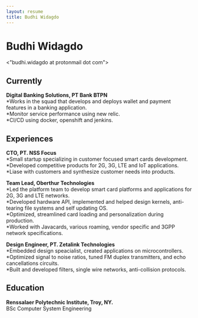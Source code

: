 ```yaml
---
layout: resume
title: Budhi Widagdo
---
```

# Budhi Widagdo

<div id="email">
<"budhi.widagdo at protonmail dot com">
</div>


## Currently

**Digital Banking Solutions, PT Bank BTPN**  
*Works in the squad that develops and deploys wallet and payment features in a banking application.  
*Monitor service performance using new relic.  
*CI/CD using docker, openshift and jenkins.  

## Experiences

**CTO, PT. NSS Focus**  
*Small startup specializing in customer focused smart cards development.  
*Developed competitive products for 2G, 3G, LTE and IoT applications.  
*Liase with customers and synthesize customer needs into products.  

**Team Lead, Oberthur Technologies**  
*Led the platform team to develop smart card platforms and applications for 2G, 3G and LTE networks.  
*Developed hardware API, implemented and helped design kernels, anti-tearing file systems and self updating OS.  
*Optimized, streamlined card loading and personalization during production.  
*Worked with Javacards, various roaming, vendor specific and 3GPP network specifications.  

**Design Engineer, PT. Zetalink Technologies**  
*Embedded design speacialist, created applications on microcontrollers.  
*Optimized signal to noise ratios, tuned FM duplex transmitters, and echo cancellations circuits.  
*Built and developed filters, single wire networks, anti-collision protocols.  


## Education
__Renssalaer Polytechnic Institute, Troy, NY.__  
BSc Computer System Engineering



<!-- ### Footer

Last updated: 20190808 -->


